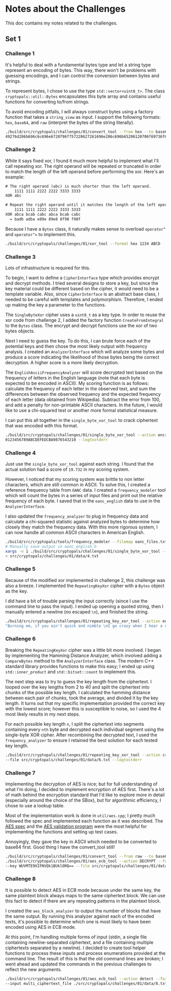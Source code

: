 # Notes about the Challenges

This doc contains my notes related to the challenges.

## Set 1

### Challenge 1

It's helpful to deal with a fundamental bytes type and let a string type
represent an encoding of bytes. This way, there won't be problems with guessing
encodings, and I can control the conversion between bytes and strings.

To represent bytes, I chose to use the type `std::vector<uint8_t>`. The class
`cryptopals::util::Bytes` encapsulates this byte array and contains useful
functions for converting to/from strings.

To avoid encoding pitfalls, I will always construct bytes using a factory
function that takes a `string_view` as input. I support the following formats:
`hex`, `base64`, and `raw` (interpret the bytes of the string literally).

```sh
./build/src/cryptopals/challenges/01/convert_tool --from hex --to base64 \
49276d206b696c6c696e6720796f757220627261696e206c696b65206120706f69736f6e6f7573206d757368726f6f6d
```

### Challenge 2

While it says fixed xor, I found it much more helpful to implement what I'll
call repeating xor. The right operand will be repeated or truncated in order to
match the length of the left operand before performing the xor. Here's an
example:

```txt
# The right operand (abc) is much shorter than the left operand.
    1111 1111 2222 2222 3333 3333
XOR abc

# Repeat the right operand until it matches the length of the left operand.
    1111 1111 2222 2222 3333 3333
XOR abca bcab cabc abca bcab cabc
  = badb adba e89e 89e8 8f98 f98f
```

Because I have a `Bytes` class, it naturally makes sense to overload `operator^`
and `operator^=` to implement this.

```sh
./build/src/cryptopals/challenges/01/xor_tool --format hex 1234 ABCD
```

### Challenge 3

Lots of infrastructure is required for this.

To begin, I want to define a `CipherInterface` type which provides encrypt and
decrypt methods. I tried several designs to store a key, but since the key
material could be different based on the cipher, it would need to be a template
variable. Also, since `CipherInterface` is an abstract base class, I needed to
be careful with templates and polymorphism. Therefore, I ended up making the key
a parameter to the functions.

The `SingleByteXor` cipher uses a `uint8_t` as a key type. In order to reuse the
xor code from challenge 2, I added the factory function `CreateFromIntegral` to
the `Bytes` class. The encrypt and decrypt functions use the xor of two bytes
objects.

Next I need to guess the key. To do this, I can brute force each of the
potential keys and then chose the most likely output with frequency analysis. I
created an `AnalyzerInterface` which will analyze some bytes and produce a score
indicating the likelihood of those bytes being the correct decryption. A higher
score is a more likely decryption.

The `EnglishAsciiFrequencyAnalyzer` will score decrypted text based on the
frequency of letters in the English language (note that each byte is expected to
be encoded in ASCII). My scoring function is as follows: calculate the frequency
of each letter in the observed text, and sum the differences between the
observed frequency and the expected frequency of each letter (data obtained from
Wikipedia). Subtract the error from 100, and add a penalty for non-printable
ASCII characters. In the future, I would like to use a chi-squared test or
another more formal statistical measure.

I can put this all together in the `single_byte_xor_tool` to crack ciphertext
that was encoded with this format.

```sh
./build/src/cryptopals/challenges/01/single_byte_xor_tool --action encrypt --format hex --key AA \
0123456789ABCDEFEDCBA9876543210 --logtostderr
```

### Challenge 4

Just use the `single_byte_xor_tool` against each string. I found that the actual
solution had a score of `19.732` in my scoring system.

However, I noticed that my scoring system was brittle to non letter characters,
which are still common in ASCII. To solve this, I created a reference frequency
table from `OANC` data. I created a `frequency_modeler` tool which will count
the bytes in a series of input files and print out the relative frequency of
each byte. I saved that in the `oanc_english` data to use in the
`AnalyzerInterface`.

I also updated the `frequency_analyzer` to plug in frequency data and calculate
a chi-squared statistic against analyzed bytes to determine how closely they
match the frequency data. With this more rigorous system, I can now handle all
common ASCII characters in American English.

```sh
./build/src/cryptopals/tools/frequency_modeler --filemap oanc_files.txt | sort -n
# Manually save output in oanc_english.h
xargs -n 1 ./build/src/cryptopals/challenges/01/single_byte_xor_tool --action crack --format hex \
< src/cryptopals/challenges/01/data/4.txt
```

### Challenge 5

Because of the modified xor implemented in challenge 2, this challenge was also
a breeze. I implemented the `RepeatingKeyXor` cipher with a `Bytes` object as
the key.

I did have a bit of trouble parsing the input correctly (since I use the command
line to pass the input). I ended up opening a quoted string, then I manually
entered a newline (no escaped `\n`), and finished the string.

```sh
./build/src/cryptopals/challenges/01/repeating_key_xor_tool --action encrypt --key 494345 --format hex --logtostderr \
"Burning em, if you ain't quick and nimble \nI go crazy when I hear a cymbal"
```

### Challenge 6

Breaking the `RepeatingKeyXor` cipher was a little bit more involved. I began by
implementing the Hamming Distance Analyzer, which involved adding a
`CompareBytes` method to the `AnalyzerInterface` class. The modern C++ standard
library provides functions to make this easy; I ended up using
`std::inner_product` and `std::bitset::count` to implement this.

The next step was to try to guess the key length from the ciphertext. I looped
over the key lengths from 2 to 40 and split the ciphertext into chunks of the
possible key length. I calculated the hamming distance between each pair of
chunks, took the average, and divided it by the key length. It turns out that my
specific implementation provided the correct key with the lowest score; however
this is susceptible to noise, so I used the 4 most likely results in my next
steps.

For each possible key length `n`, I split the ciphertext into segments
containing every `nth` byte and decrypted each individual segment using the
single-byte XOR cipher. After recombining the decrypted text, I used the
`frequency_analyzer` to ensure I retained the best solution for each tested key
length.

```sh
./build/src/cryptopals/challenges/01/repeating_key_xor_tool --action crack --format base64 \
--file src/cryptopals/challenges/01/data/6.txt --logtostderr
```

### Challenge 7

Implementing the decryption of AES is nice; but for full understanding of what
I'm doing, I decided to implement encryption of AES first. There's a lot of math
behind the encryption standard that I'd like to explore more in detail
(especially around the choice of the SBox), but for algorithmic efficiency, I
chose to use a lookup table.

Most of the implementation work is done in `util/aes.cpp`; I pretty much
followed the spec and implemented each function as it was described. The
[AES spec][aes-spec] and the [AES validation program][aes-validate] were the
most helpful for implementing the functions and setting up test cases.

[aes-spec]: https://nvlpubs.nist.gov/nistpubs/FIPS/NIST.FIPS.197.pdf
[aes-validate]: https://csrc.nist.gov/CSRC/media/Projects/Cryptographic-Algorithm-Validation-Program/documents/aes/AESAVS.pdf

Annoyingly, they gave the key in ASCII which needed to be converted to base64
first. Good thing I have the convert_tool still!

```sh
./build/src/cryptopals/challenges/01/convert_tool --from raw --to base64 "YELLOW SUBMARINE"
./build/src/cryptopals/challenges/01/aes_ecb_tool --action DECRYPT --format base64 \
--key WUVMTE9XIFNVQk1BUklORQ== --file src/cryptopals/challenges/01/data/7.txt
```

### Challenge 8

It is possible to detect AES in ECB mode because under the same key, the same
plaintext block always maps to the same ciphertext block. We can use this fact
to detect if there are any repeating patterns in the plaintext block.

I created the `aes_block_analyzer` to output the number of blocks that have the
same output. By running this analyzer against each of the encoded texts, it's
possible to determine which one is most likely to have been encoded using AES in
ECB mode.

At this point, I'm handling multiple forms of input (stdin, a single file
containing newline-separated ciphertext, and a file containing multiple
ciphertexts separated by a newline). I decided to create tool helper functions
to process these inputs and process enumerations provided at the command line.
The result of this is that the old command lines are broken; I went ahead and
updated the commands in the previous challenges to reflect the new arguments.

```sh
./build/src/cryptopals/challenges/01/aes_ecb_tool --action detect --format hex
--input multi_ciphertext_file ./src/cryptopals/challenges/01/data/8.txt
```
